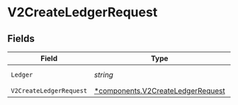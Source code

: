 # V2CreateLedgerRequest


## Fields

| Field                                                                                 | Type                                                                                  | Required                                                                              | Description                                                                           | Example                                                                               |
| ------------------------------------------------------------------------------------- | ------------------------------------------------------------------------------------- | ------------------------------------------------------------------------------------- | ------------------------------------------------------------------------------------- | ------------------------------------------------------------------------------------- |
| `Ledger`                                                                              | *string*                                                                              | :heavy_check_mark:                                                                    | Name of the ledger.                                                                   | ledger001                                                                             |
| `V2CreateLedgerRequest`                                                               | [*components.V2CreateLedgerRequest](../../models/components/v2createledgerrequest.md) | :heavy_minus_sign:                                                                    | N/A                                                                                   |                                                                                       |